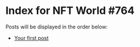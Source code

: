 # Index for NFT World #764
Posts will be displayed in the order below:

- [Your first post](./001-first.md)

